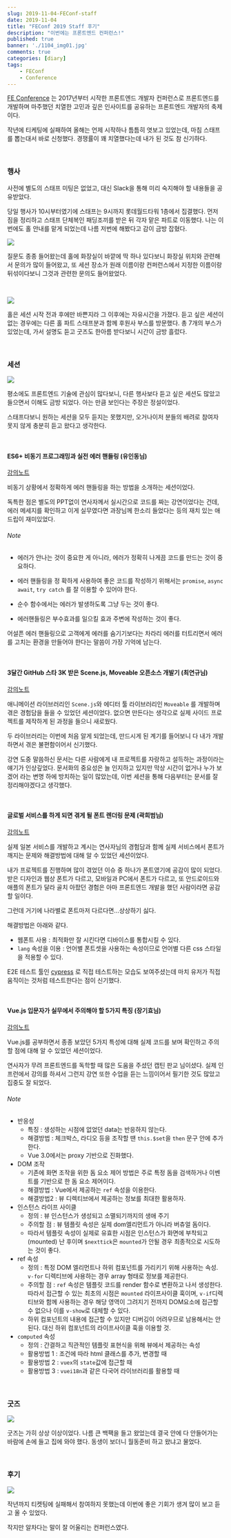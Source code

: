 ```yaml
---
slug: 2019-11-04-FEConf-staff
date: 2019-11-04
title: "FEConf 2019 Staff 후기"
description: "이번에는 프론트엔드 컨퍼런스!"
published: true
banner: './1104_img01.jpg'
comments: true
categories: [diary]
tags:
    - FEConf
    - Conference
---
```




[FE Conference](<https://2019.feconf.kr/>) 는 2017년부터 시작한 프론트엔드 개발자 컨퍼런스로 프론트엔드를 개발하며 마주했던 치열한 고민과 깊은 인사이트를 공유하는 프론트엔드 개발자의 축제이다.

작년에 티케팅에 실패하여 올해는 언제 시작하나 틈틈히 엿보고 있었는데, 마침 스태프를 뽑는대서 바로 신청했다. 경쟁률이 꽤 치열했다는데 내가 된 것도 참 신기하다.

<br/>

### 행사

사전에 별도의 스태프 미팅은 없었고, 대신 Slack을 통해 미리 숙지해야 할 내용들을 공유받았다. 

당일 행사가 10시부터였기에 스태프는 9시까지 롯데월드타워 1층에서 집결했다. 먼저 짐을 정리하고 스태프 단체복인 패딩조끼를 받은 뒤 각자 맡은 파트로 이동했다. 나는 이번에도 홀 안내를 맡게 되었는데 나름 저번에 해봤다고 감이 금방 잡혔다. 

![](./1104_img02.jpg)

질문도 종종 들어왔는데 홀에 화장실이 바깥에 딱 하나 있다보니 화장실 위치와 관련해서 문의가 많이 들어왔고, 또 세션 장소가 원래 이름이랑 컨퍼런스에서 지정한 이름이랑 뒤섞이다보니 그것과 관련한 문의도 들어왔었다.

<br/>

![](./1104_img03.jpg)

홀은 세션 시작 전과 후에만 바쁜지라 그 이후에는 자유시간을 가졌다. 듣고 싶은 세션이 없는 경우에는 다른 홀 파트 스태프분과 함께 후원사 부스를 방문했다. 총  7개의 부스가 있었는데, 가서 설명도 듣고 굿즈도 한아름 받다보니 시간이 금방 흘렀다. 

<br/>

### 세션

![](./1104_img04.jpg)

평소에도 프론트엔드 기술에 관심이 많다보니, 다른 행사보다 듣고 싶은 세션도 많았고 들으면서 이해도 금방 되었다. 아는 만큼 보인다는 주장은 정설이었다. 

스태프다보니 원하는 세션을 모두 듣지는 못했지만, 오거나이저 분들의 배려로 참여자 못지 않게 충분히 듣고 왔다고 생각한다. 

<br/>

#### ES6+ 비동기 프로그래밍과 실전 에러 핸들링 (유인동님)

[강의노트](<https://github.com/indongyoo/FEConf2019>)

비동기 상황에서 정확하게 에러 핸들링을 하는 방법을 소개하는 세션이었다.

독특한 점은 별도의 PPT없이 연사자께서 실시간으로 코드를 짜는 강연이었다는 건데, 에러 메세지를 확인하고 이게 실무였다면 과장님께 한소리 들었다는 등의 재치 있는 애드립이 재미있었다.

###### Note

- 에러가 안나는 것이 중요한 게 아니라, 에러가 정확히 나게끔 코드를 만드는 것이 중요하다.

- 에러 핸들링을 정 확하게 사용하여 좋은 코드를 작성하기 위해서는 `promise`, `async await`, `try catch` 를 잘 이용할 수 있어야 한다.
- 순수 함수에서는 에러가 발생하도록 그냥 두는 것이 좋다.
- 에러핸들링은 부수효과를 일으킬 효과 주변에 작성하는 것이 좋다.

어설픈 에러 핸들링으로 고객에게 에러를 숨기기보다는 차라리 에러를 터트리면서 에러를 고치는 환경을 만들어야 한다는 말씀이 가장 기억에 남는다.

<br/>

#### 3달간 GitHub 스타 3K 받은 Scene.js, Moveable 오픈소스 개발기 (최연규님)

[강의노트](<https://drive.google.com/file/d/1VFOUWWaz9NH_niu3caxJ8yTxgVVTgPMT/view>)

애니메이션 라이브러리인 `Scene.js`와 에디터 툴 라이브러리인 `Moveable` 를 개발하며 겪은 경험담을 들을 수 있었던 세션이었다. 없으면 만든다는 생각으로 실제 사이드 프로젝트를 제작하게 된 과정을 들으니 새로웠다. 

두 라이브러리는 이번에 처음 알게 되었는데, 만드시게 된 계기를 들어보니 다 내가 개발하면서 겪은 불편함이어서 신기했다. 

강연 도중 말씀하신 문서는 다른 사람에게 내 프로젝트를 자랑하고 설득하는 과정이라는 얘기가 인상깊었다. 문서화의 중요성은 늘 인지하고 있지만 막상 시간이 없거나 누가 보겠어 라는 변명 하에 방치하는 일이 많았는데, 이번 세션을 통해 다음부터는 문서를  잘 정리해야겠다고 생각했다.

<br/>

#### 글로벌 서비스를 하게 되면 겪게 될 폰트 렌더링 문제 (곽희범님)

[강의노트](<https://drive.google.com/file/d/1abjV5imziJNg62ZE5dH5LS4VJK0f3nZf/view>)

실제 일본 서비스를 개발하고 계시는 연사자님의 경험담과 함께 실제 서비스에서 폰트가 깨지는 문제와 해결방법에 대해 알 수 있었던 세션이었다.

내가 프로젝트를 진행하며 많이 겪었던 이슈 중 하나가 폰트였기에 공감이 많이 되었다. 받은 디자인과 웹상 폰트가 다르고, 모바일과 PC에서 폰트가 다르고, 또 안드로이드와 애플의 폰트가 달라 골치 아팠던 경험은 아마 프론트엔드 개발을 했던 사람이라면 공감할 일이다. 

그런데 거기에 나라별로 폰트마저 다르다면...상상하기 싫다. 

해결방법은 아래와 같다.

- 웹폰트 사용 : 최적화만 잘 시킨다면 디바이스를 통합시킬 수 있다.
- `lang` 속성을 이용 : 언어별 폰트셋을 사용하는 속성이므로 언어별 다른 css 스타일을 적용할 수 있다.

E2E 테스트 툴인 [cypress](<https://www.cypress.io/>) 로 직접 테스트하는 모습도 보여주셨는데 마치 유저가 직접 움직이는 것처럼 테스트한다는 점이 신기했다. 

<br/>

#### Vue.js 입문자가 실무에서 주의해야 할 5가지 특징 (장기효님)

[강의노트](<https://drive.google.com/file/d/0B3AcM_ZW0sOceDJVNHZYTHR6MlVRbWt2LXRCWVAzLTMyTHNN/view>)

Vue.js를 공부하면서 종종 보았던 5가지 특성에 대해 실제 코드를 보며 확인하고 주의할 점에 대해 알 수 있었던 세션이었다. 

연사자가 무려 프론트엔드를 독학할 때 많은 도움을 주셨던 캡틴 판교 님이셨다. 실제 인프런에서 강의를 하셔서 그런지 강연 또한 수업을 듣는 느낌이어서 필기한 것도 많았고 집중도 잘 되었다.

###### Note

- 반응성
  - 특징 : 생성하는 시점에 없었던 data는 반응하지 않는다.
  - 해결방법 : 체크박스, 라디오 등을 조작할 땐 `this.$set`을 `then` 문구 안에 추가한다.
  - Vue 3.0에서는 proxy 기반으로 진화했다.
- DOM 조작
  - 기존에 화면 조작을 위한 돔 요소 제어 방법은 주로 특정 돔을 검색하거나 이벤트를 기반으로 한 돔 요소 제어이다.
  - 해결방법 : Vue에서 제공하는 `ref` 속성을 이용한다.
  - 해결방법2 : 뷰 디렉티브에서 제공하는 정보를 최대한 활용하자.
- 인스턴스 라이프 사이클
  - 정의 : 뷰 인스턴스가 생성되고 소멸되기까지의 생애 주기
  - 주의할 점 : 뷰 템플릿 속성은 실제 dom엘리먼트가 아니라 버츄얼 돔이다.
  - 따라서 템플릿 속성이 실제로 유효한 시점은 인스턴스가 화면에 부착되고(mounted) 난 후이며 `$nexttick`은 `mounted`가 안될 경우 최종적으로 시도하는 것이 좋다.
- ref 속성
  - 정의 : 특정 DOM 엘리먼트나 하위 컴포넌트를 가리키기 위해 사용하는 속성. `v-for` 디렉티브에 사용하는 경우 array 형태로 정보를 제공한다.
  - 주의할 점 : `ref` 속성은 템플릿 코드를 render 함수로 변환하고 나서 생성한다. 따라서 접근할 수 있는 최초의 시점은 `mounted` 라이프사이클 훅이며, `v-if`디렉티브와 함께 사용하는 경우 해당 영역이 그려지기 전까지 DOM요소에 접근할 수 없으나 이를 `v-show`로 대체할 수 있다.
  - 하위 컴포넌트의 내용에 접근할 수 있지만 디버깅이 어려우므로 남용해서는 안된다. 대신 하위 컴포넌트의 라이프사이클 훅을 이용할 것.
- `computed` 속성
  - 정의 : 간결하고 직관적인 템플릿 표현식을 위해 뷰에서 제공하는 속성
  - 활용방법 1 : 조건에 따라 html 클래스를 추가, 변경할 때
  - 활용방법 2 : `vuex`의 `state`값에 접근할 때
  - 활용방법 3 : `vuei18n`과 같은 다국어 라이브러리를 활용할 때

<br/>

### 굿즈

![](./1104_img05.jpg)

굿즈는 가히 상상 이상이었다. 나름 큰 백팩을 들고 왔었는데 결국 안에 다 안들어가는 바람에 손에 들고 집에 와야 했다. 동생이 보더니 월동준비 하고 왔냐고 물었다. 

<br/>

### 후기

![](./1104_img06.jpg)

작년까지 티켓팅에 실패해서 참여하지 못했는데 이번에 좋은 기회가 생겨 많이 보고 듣고 올 수 있었다. 

작지만 알차다는 말이 잘 어울리는 컨퍼런스였다. 

